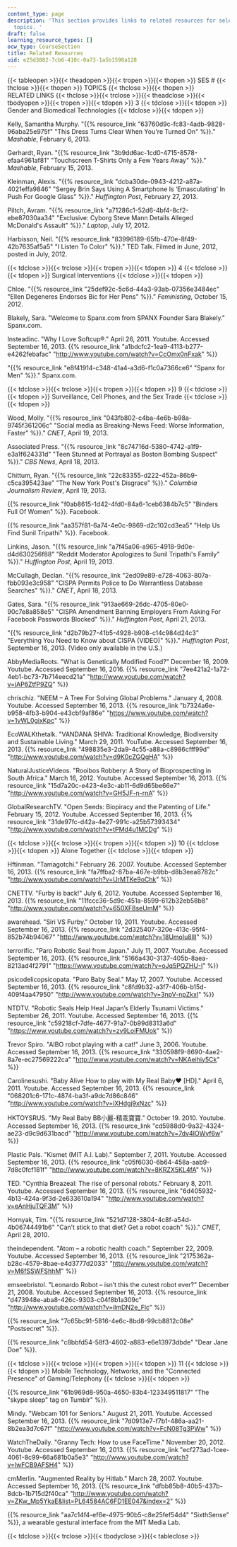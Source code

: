 ```yaml
---
content_type: page
description: 'This section provides links to related resources for selected course
  topics. '
draft: false
learning_resource_types: []
ocw_type: CourseSection
title: Related Resources
uid: e25d3882-7cb6-410c-0a73-1a5b1598a128
---
```

{{< tableopen >}}{{< theadopen >}}{{< tropen >}}{{< thopen >}}
SES #
{{< thclose >}}{{< thopen >}}
TOPICS
{{< thclose >}}{{< thopen >}}
RELATED LINKS
{{< thclose >}}{{< trclose >}}{{< theadclose >}}{{< tbodyopen >}}{{< tropen >}}{{< tdopen >}}
3
{{< tdclose >}}{{< tdopen >}}
Gender and Biomedical Technologies
{{< tdclose >}}{{< tdopen >}}

Kelly, Samantha Murphy. "{{% resource_link "63760d9c-fc83-4adb-9828-96aba25e975f" "This Dress Turns Clear When You're Turned On" %}}." *Mashable*, February 6, 2013.

Gerhardt, Ryan. "{{% resource_link "3b9dd6ac-1cd0-4715-8578-efaa4961af81" "Touchscreen T-Shirts Only a Few Years Away" %}}." *Mashable*, February 15, 2013.

Kleinman, Alexis. "{{% resource_link "dcba30de-0943-4212-a87a-4021effa9846" "Sergey Brin Says Using A Smartphone Is ‘Emasculating' In Push For Google Glass" %}}." *Huffington Post*, February 27, 2013.

Piltch, Avram. "{{% resource_link "a71286c1-52d6-4bf4-8cf2-ebe87030aa34" "Exclusive: Cyborg Steve Mann Details Alleged McDonald's Assault" %}}." *Laptop*, July 17, 2012.

Harbisson, Neil. "{{% resource_link "83996189-65fb-470e-8f49-42b7635af5a5" "I Listen To Color" %}}." TED Talk. Filmed in June, 2012, posted in July, 2012.

{{< tdclose >}}{{< trclose >}}{{< tropen >}}{{< tdopen >}}
4
{{< tdclose >}}{{< tdopen >}}
Surgical Interventions
{{< tdclose >}}{{< tdopen >}}

Chloe. "{{% resource_link "25def92c-5c6d-44a3-93ab-07356e3484ec" "Ellen Degeneres Endorses Bic for Her Pens" %}}." *Feministing*, October 15, 2012.

Blakely, Sara. "Welcome to Spanx.com from SPANX Founder Sara Blakely." Spanx.com.

Insteadinc. "Why I Love Softcup®." April 26, 2011. Youtube. Accessed September 16, 2013. {{% resource_link "a1bdcfc2-1ea9-4113-b277-e4262febafac" "http://www.youtube.com/watch?v=CcOmx0nFxak" %}}

"{{% resource_link "e8f41914-c348-41a4-a3d6-f1c0a7366ce6" "Spanx for Men" %}}." Spanx.com.

{{< tdclose >}}{{< trclose >}}{{< tropen >}}{{< tdopen >}}
9
{{< tdclose >}}{{< tdopen >}}
Surveillance, Cell Phones, and the Sex Trade
{{< tdclose >}}{{< tdopen >}}

Wood, Molly. "{{% resource_link "043fb802-c4ba-4e6b-b98a-9745f361206c" "Social media as Breaking-News Feed: Worse Information, Faster" %}}." *CNET*, April 19, 2013.

Associated Press. "{{% resource_link "8c74716d-5380-4742-a1f9-e3a1f624331d" "Teen Stunned at Portrayal as Boston Bombing Suspect" %}}." *CBS News*, April 18, 2013.

Chittum, Ryan. "{{% resource_link "22c83355-d222-452a-86b9-c5ca395423ae" "The New York Post's Disgrace" %}}." *Columbia Journalism Review*, April 19, 2013.

{{% resource_link "f0ab8615-1d42-4fd0-84a6-1ceb6384b7c5" "Binders Full Of Women" %}}. Facebook.

{{% resource_link "aa357f81-6a74-4e0c-9869-d2c102cd3ea5" "Help Us Find Sunil Tripathi" %}}. Facebook.

Linkins, Jason. "{{% resource_link "a7f45a06-a965-4918-9d0e-d4d630256f88" "Reddit Moderator Apologizes to Sunil Tripathi's Family" %}}." *Huffington Post*, April 19, 2013.

McCullagh, Declan. "{{% resource_link "2ed09e89-e728-4063-807a-fbb093e3c958" "CISPA Permits Police to Do Warrantless Database Searches" %}}." *CNET*, April 18, 2013.

Gates, Sara. "{{% resource_link "913ae669-26dc-4705-80e0-90c7e8a858e5" "CISPA Amendment Banning Employers From Asking For Facebook Passwords Blocked" %}}." *Huffington Post*, April 21, 2013.

"{{% resource_link "d2b79b27-41b5-4928-b908-c14c984d24c3" "Everything You Need to Know about CISPA (VIDEO)" %}}." *Huffington Post*, September 16, 2013. (Video only available in the U.S.)

AbbyMediaRoots. "What is Genetically Modified Food?" December 16, 2009. Youtube. Accessed September 16, 2016. {{% resource_link "7ee421a2-1a72-4eb1-bc73-7b714eecd21a" "http://www.youtube.com/watch?v=jAP6ZtfP9ZQ" %}}

chrischiz. "NEEM – A Tree For Solving Global Problems." January 4, 2008. Youtube. Accessed September 16, 2013. {{% resource_link "b7324a6e-b958-4fb3-b904-e43cbf9af86e" "https://www.youtube.com/watch?v=1vWL0gixKpc" %}}

EcoWALKthetalk. "VANDANA SHIVA: Traditional Knowledge, Biodiversity and Sustainable Living." March 29, 2011. YouTube. Accessed September 16, 2013. {{% resource_link "498835e3-2da9-4c55-a88a-c8986cfff99d" "http://www.youtube.com/watch?v=d9K0cZGQgHA" %}}

NaturalJusticeVideos. "Rooibos Robbery: A Story of Bioprospecting in South Africa." March 16, 2012. Youtube. Accessed September 16, 2013. {{% resource_link "15d7a20c-e423-4e3c-ab11-6d9d65be66e7" "http://www.youtube.com/watch?v=GH5JF-n-rnA" %}}

GlobalResearchTV. "Open Seeds: Biopiracy and the Patenting of Life." February 15, 2012. Youtube. Accessed September 16, 2013. {{% resource_link "31de97fc-d42a-4e27-991c-a25b57393434" "http://www.youtube.com/watch?v=tPMd4u1MCDg" %}}

{{< tdclose >}}{{< trclose >}}{{< tropen >}}{{< tdopen >}}
10
{{< tdclose >}}{{< tdopen >}}
Alone Together
{{< tdclose >}}{{< tdopen >}}

Hftinman. "Tamagotchi." February 26. 2007. Youtube. Accessed September 16, 2013. {{% resource_link "fa7ffba2-87ba-467e-b9bb-d8b3eea8782c" "http://www.youtube.com/watch?v=UrMTKe9oChk" %}}

CNETTV. "Furby is back!" July 6, 2012. Youtube. Accessed September 16, 2013. {{% resource_link "11fccc36-5d9c-451a-8599-612b32eb58b8" "http://www.youtube.com/watch?v=650XF8seUmM" %}}

awarehead. "Siri VS Furby." October 19, 2011. Youtube. Accessed September 16, 2013. {{% resource_link "2d325407-320e-413c-95f4-852b74b94067" "http://www.youtube.com/watch?v=18UmoIu8lII" %}}

terrorific. "Paro Robotic Seal from Japan." July 11, 2007. Youtube. Accessed September 16, 2013. {{% resource_link "5166a430-3137-405b-8aea-8213ad4f2791" "https://www.youtube.com/watch?v=oJq5PQZHU-I" %}}

psicodelicopsicopata. "Paro Baby Seal." May 17, 2007. Youtube. Accessed September 16, 2013. {{% resource_link "c8fd9b32-a3f7-406b-b15d-409f4aa47950" "http://www.youtube.com/watch?v=3npV-npZkxI" %}}

NTDTV. "Robotic Seals Help Heal Japan’s Elderly Tsunami Victims." September 26, 2011. Youtube. Accessed September 16, 2013. {{% resource_link "c59218cf-7dfe-4677-91a7-0b99d8313a6d" "https://www.youtube.com/watch?v=zv9LoiFMUok" %}}

Trevor Spiro. "AIBO robot playing with a cat!" June 3, 2006. Youtube. Accessed September 16, 2013. {{% resource_link "330598f9-8690-4ae2-8a7e-ec27569222ca" "http://www.youtube.com/watch?v=NKAeihiy5Ck" %}}

Carolinesushi. "Baby Alive How to play with My Real Baby♥ \[HD\]." April 6, 2011. Youtube. Accessed September 16, 2013. {{% resource_link "068201c6-171c-4874-ba3f-a9dc7d86c846" "http://www.youtube.com/watch?v=iXHdgj9xNzc" %}}

HKTOYSRUS. "My Real Baby BB小麗-精乖寶寶." October 19. 2010. Youtube. Accessed September 16, 2013. {{% resource_link "cd5988d0-9a32-4324-ae23-d9c9d631bacd" "http://www.youtube.com/watch?v=7dv4IOWyf6w" %}}

Plastic Pals. "Kismet (MIT A.I. Lab)." September 7, 2011. Youtube. Accessed September 16, 2013. {{% resource_link "c05f6030-6b64-458a-aab9-7d8c0fcf181f" "http://www.youtube.com/watch?v=8KRZX5KL4fA" %}}

TED. "Cynthia Breazeal: The rise of personal robots." February 8, 2011. Youtube. Accessed September 16, 2013. {{% resource_link "6d405932-4b13-424a-9f3d-2e633610a194" "http://www.youtube.com/watch?v=eAnHjuTQF3M" %}}

Hornyak, Tim. "{{% resource_link "521d7128-3804-4c8f-a54d-4b06744491b6" "Can’t stick to that diet? Get a robot coach" %}}." *CNET*, April 28, 2010.

theindependent. "Atom – a robotic health coach." September 22, 2009. Youtube. Accessed September 16, 2013. {{% resource_link "2175362a-b28c-4579-8bae-e4d3777d2033" "http://www.youtube.com/watch?v=M6fSSWFShhM" %}}

emseebristol. "Leonardo Robot – isn’t this the cutest robot ever?" December 21, 2008. Youtube. Accessed September 16, 2013. {{% resource_link "d473948e-aba8-426c-9303-c04f8b1a309c" "http://www.youtube.com/watch?v=ilmDN2e_Flc" %}}

{{% resource_link "7c65bc91-5816-4e6c-8bd8-99cb8812c08e" "Postsecret" %}}.

{{% resource_link "c8bbfd54-58f3-4602-a883-e6e13973dbde" "Dear Jane Doe" %}}.

{{< tdclose >}}{{< trclose >}}{{< tropen >}}{{< tdopen >}}
11
{{< tdclose >}}{{< tdopen >}}
Mobile Technology, Networks, and the "Connected Presence" of Gaming/Telephony
{{< tdclose >}}{{< tdopen >}}

{{% resource_link "61b969d8-950a-4650-83b4-123349511817" "The \"skype sleep\" tag on Tumblr" %}}.

Mindy. "Webcam 101 for Seniors." August 21, 2011. Youtube. Accessed September 16, 2013. {{% resource_link "7d0913e7-f7b1-486a-aa21-8b2ea3d7c67f" "http://www.youtube.com/watch?v=FcN08Tg3PWw" %}}

WatchTheDaily. "Granny Tech: How to use FaceTime." November 20, 2012. Youtube. Accessed September 16, 2013. {{% resource_link "ecf273ad-1cee-4061-8c99-66a681b0a5e3" "http://www.youtube.com/watch?v=lwFCB9AFSH4" %}}

cmMerlin. "Augmented Reality by Hitlab." March 28, 2007. Youtube. Accessed September 16, 2013. {{% resource_link "dfbb85b8-40b5-437b-8dcb-1b715d2f40ca" "http://www.youtube.com/watch?v=ZKw_Mp5YkaE&list=PL64584AC6FD1EE047&index=2" %}}

{{% resource_link "aa7c14f4-ef6e-4975-90b5-c8e25fef54d4" "SixthSense" %}}, a wearable gestural interface from the MIT Media Lab.

{{< tdclose >}}{{< trclose >}}{{< tbodyclose >}}{{< tableclose >}}